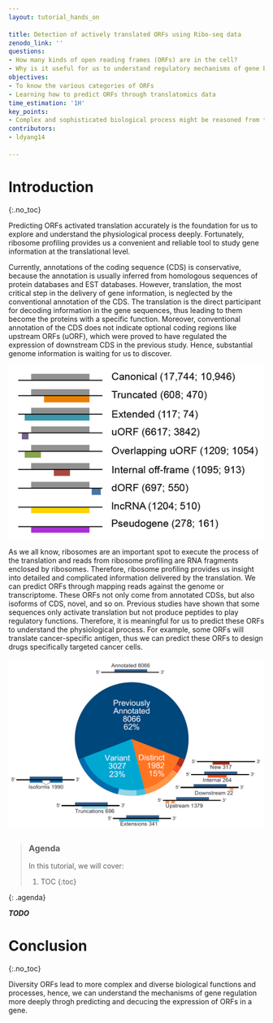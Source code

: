 ```yaml
---
layout: tutorial_hands_on

title: Detection of actively translated ORFs using Ribo-seq data
zenodo_link: ''
questions:
- How many kinds of open reading frames (ORFs) are in the cell?
- Why is it useful for us to understand regulatory mechanisms of gene by predicting ORFs? 
objectives:
- To know the various categories of ORFs
- Learning how to predict ORFs through translatomics data
time_estimation: '1H'
key_points:
- Complex and sophisticated biological process might be reasoned from the alternative translated peptides.
contributors:
- ldyang14

---
```



# Introduction
{:.no_toc}

<!-- This is a comment. -->

Predicting ORFs activated translation accurately is the foundation for us to explore and understand the physiological process deeply. Fortunately, ribosome profiling provides us a convenient and reliable tool to study gene information at the translational level.

Currently, annotations of the coding sequence (CDS) is conservative, because the annotation is usually inferred from homologous sequences of protein databases and EST databases. However, translation, the most critical step in the delivery of gene information, is neglected by the conventional annotation of the CDS. The translation is the direct participant for decoding information in the gene sequences, thus leading to them become the proteins with a specific function. Moreover, conventional annotation of the CDS does not indicate optional coding regions like upstream ORFs (uORF), which were proved to have regulated the expression of downstream CDS in the previous study. Hence, substantial genome information is waiting for us to discover.



![Categories of ORFs](../../images/predict-ORFs/category-of-ORFs.png "Categories of ORFs (cited from {% cite ji2015many %})")

As we all know, ribosomes are an important spot to execute the process of the translation and reads from ribosome profiling are RNA fragments enclosed by ribosomes. Therefore, ribosome profiling provides us insight into detailed and complicated information delivered by the translation. We can predict ORFs through mapping reads against the genome or transcriptome. These ORFs not only come from annotated CDSs, but also isoforms of CDS, novel, and so on. Previous studies have shown that some sequences only activate translation but not produce peptides to play regulatory functions. Therefore, it is meaningful for us to predict these ORFs to understand the physiological process. For example, some ORFs will translate cancer-specific antigen, thus we can predict these ORFs to design drugs specifically targeted cancer cells. 



![Categories of ORFs](../../images/predict-ORFs/Category-of-ORFs-2.png "Categories of ORFs (cited from {% cite ji2015many %})")




> ### Agenda
>
> In this tutorial, we will cover:
>
> 1. TOC
> {:toc}
>
{: .agenda}

***TODO***

# Conclusion

{:.no_toc}

Diversity ORFs lead to more complex and diverse biological functions and processes, hence, we can understand the mechanisms of gene regulation more deeply throgh predicting and decucing the expression of ORFs in a gene.
